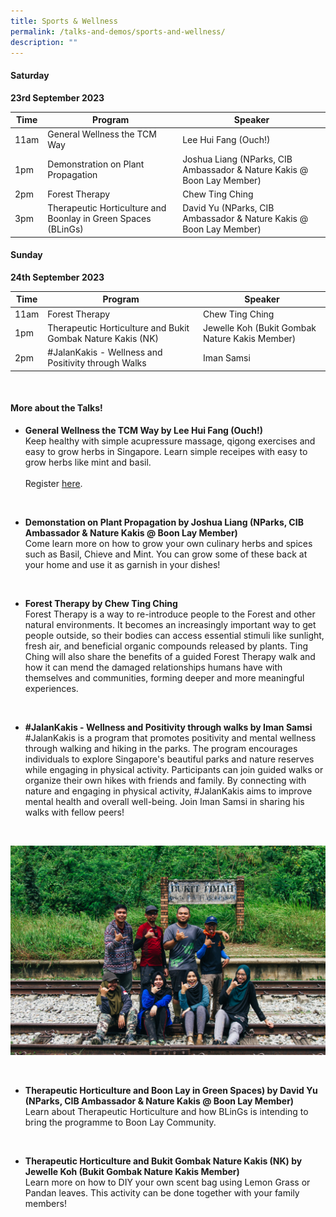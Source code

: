 ```yaml
---
title: Sports & Wellness
permalink: /talks-and-demos/sports-and-wellness/
description: ""
---
```

#### Saturday
**23rd September 2023** <br>

| Time | Program | Speaker |
| -------- | -------- | -------- |
| 11am | General Wellness the TCM Way   |   Lee Hui Fang (Ouch!)  |
| 1pm  | Demonstration on Plant Propagation | Joshua Liang (NParks, CIB Ambassador &amp; Nature Kakis @ Boon Lay Member) |
| 2pm | Forest Therapy  | Chew Ting Ching    |
| 3pm | Therapeutic Horticulture and Boonlay in Green Spaces (BLinGs) | David Yu (NParks, CIB Ambassador &amp; Nature Kakis @ Boon Lay Member) |


#### Sunday
**24th September 2023** <br>

| Time | Program | Speaker |
| -------- | -------- | -------- |
| 11am | Forest Therapy  | Chew Ting Ching  |
| 1pm  | Therapeutic Horticulture and Bukit Gombak Nature Kakis (NK) | Jewelle Koh (Bukit Gombak Nature Kakis Member) |
| 2pm | #JalanKakis - Wellness and Positivity through Walks | Iman Samsi |

<br>

#### More about the Talks!
* **General Wellness the TCM Way by Lee Hui Fang (Ouch!)**
<br>Keep healthy with simple acupressure massage, qigong exercises and easy to grow herbs in Singapore. Learn simple receipes with easy to grow herbs like mint and basil. <br>
<br> Register [here](https://go.gov.sg/pf2023-generalwellness).

<br>

* **Demonstation on Plant Propagation by Joshua Liang (NParks, CIB Ambassador &amp; Nature Kakis @ Boon Lay Member)**
<br>Come learn more on how to grow your own culinary herbs and spices such as Basil, Chieve and Mint. You can grow some of these back at your home and use it as garnish in your dishes!



<br>

* **Forest Therapy by Chew Ting Ching**
<br>Forest Therapy is a way to re-introduce people to the Forest and other natural environments. It becomes an increasingly important way to get people outside, so their bodies can access essential stimuli like sunlight, fresh air, and beneficial organic compounds released by plants. Ting Ching will also share the benefits of a guided Forest Therapy walk and how it can mend the damaged relationships humans have with themselves and communities, forming deeper and more meaningful experiences.

<br>

* **#JalanKakis - Wellness and Positivity through walks by Iman Samsi**
<br>#JalanKakis is a program that promotes positivity and mental wellness through walking and hiking in the parks. The program encourages individuals to explore Singapore's beautiful parks and nature reserves while engaging in physical activity. Participants can join guided walks or organize their own hikes with friends and family. By connecting with nature and engaging in physical activity, #JalanKakis aims to improve mental health and overall well-being. Join Iman Samsi in sharing his walks with fellow peers!
<br>

![#JalanKakis Walks](/images/img_2026.jpg)


<br>

* **Therapeutic Horticulture and Boon Lay in Green Spaces) by David Yu (NParks, CIB Ambassador &amp; Nature Kakis @ Boon Lay Member)**
<br>Learn about Therapeutic Horticulture and how BLinGs is intending to bring the programme to Boon Lay Community.


<br>

* **Therapeutic Horticulture and Bukit Gombak Nature Kakis (NK) by Jewelle Koh (Bukit Gombak Nature Kakis Member)**
<br>Learn more on how to DIY your own scent bag using Lemon Grass or Pandan leaves. This activity can be done together with your family members!